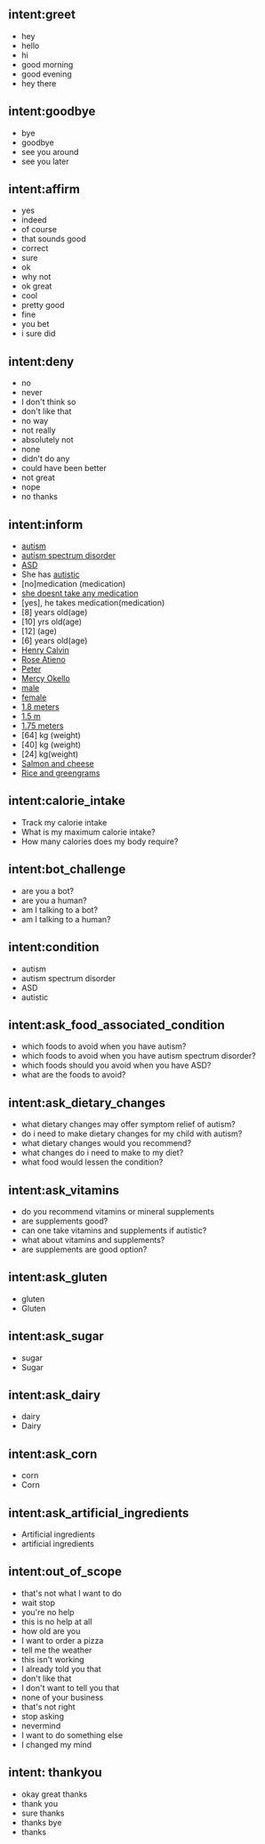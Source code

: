 ## intent:greet
- hey
- hello
- hi
- good morning
- good evening
- hey there


## intent:goodbye
- bye
- goodbye
- see you around
- see you later

## intent:affirm
- yes
- indeed
- of course
- that sounds good
- correct
- sure
- ok
- why not
- ok great
- cool
- pretty good
- fine
- you bet
- i sure did

## intent:deny
- no
- never
- I don't think so
- don't like that
- no way
- not really
- absolutely not
- none
- didn't do any
- could have been better
- not great
- nope
- no thanks

## intent:inform
- [autism](condition)
- [autism spectrum disorder](condition)
- [ASD](condition)
- She has [autistic](condition)
- [no]medication (medication)
- [she doesnt take any medication](medication)
- [yes], he takes medication(medication)
- [8] years old(age)
- [10] yrs old(age)
- [12] (age)
- [6] years old(age)
- [Henry Calvin](name)
- [Rose Atieno](name)
- [Peter](name)
- [Mercy Okello](name)
- [male](gender)
- [female](gender)
- [1.8 meters](height)
- [1.5 m](height)
- [1.75 meters](height)
- [64] kg (weight)
- [40] kg (weight)
- [24] kg(weight)
- [Salmon and cheese](meal)
- [Rice and greengrams](meal)


## intent:calorie_intake
- Track my calorie intake
- What is my maximum calorie intake?
- How many calories does my body require?

## intent:bot_challenge
- are you a bot?
- are you a human?
- am I talking to a bot?
- am I talking to a human?


## intent:condition
- autism
- autism spectrum disorder
- ASD
- autistic

<!-- - down syndrome
- Attention deficit disorder
- ADD -->


<!-- ## intent:ask_nutrition_value
-  -->

## intent:ask_food_associated_condition
- which foods to avoid when you have autism?
- which foods to avoid when you have autism spectrum disorder?
- which foods should you avoid when you have ASD?
- what are the foods to avoid?

<!-- - which foods to avoid when you have ADD?
- which foods to avoid when you have down syndrome?
- which foods to avoid when you have ADD? -->
<!-- - is fish good for autism? -->

## intent:ask_dietary_changes
- what dietary changes may offer symptom relief of autism?
- do i need to make dietary changes for my child with autism?
- what dietary changes would you recommend?
- what changes do i need to make to my diet?
- what food would lessen the condition?

## intent:ask_vitamins
- do you recommend vitamins or mineral supplements
- are supplements good?
- can one take vitamins and supplements if autistic?
- what about vitamins and supplements?
- are supplements are good option?

## intent:ask_gluten
- gluten
- Gluten

## intent:ask_sugar
- sugar
- Sugar

## intent:ask_dairy
- dairy
- Dairy

## intent:ask_corn
- corn
- Corn

## intent:ask_artificial_ingredients
- Artificial ingredients
- artificial ingredients

## intent:out_of_scope
- that's not what I want to do
- wait stop
- you're no help
- this is no help at all
- how old are you
- I want to order a pizza
- tell me the weather
- this isn't working
- I already told you that
- don't like that
- I don't want to tell you that
- none of your business
- that's not right
- stop asking
- nevermind
- I want to do something else
- I changed my mind

## intent: thankyou
- okay great thanks
- thank you
- sure thanks
- thanks bye
- thanks